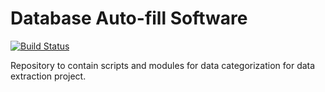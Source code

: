 # Database Auto-fill Software

[![Build Status](https://dev.azure.com/ShashwatiShradha/Database%20Autofill%20Software/_apis/build/status/FourFront-Senior-Design.categorization?branchName=development)](https://dev.azure.com/ShashwatiShradha/Database%20Autofill%20Software/_build/latest?definitionId=2&branchName=development)

Repository to contain scripts and modules for data categorization for data extraction project.
